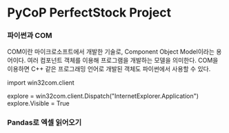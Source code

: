 # PyCoP PerfectStock Project


### 파이썬과 COM
COM이란 마이크로소프트에서 개발한 기술로, Component Object Model이라는 용어이다.
여러 컴포넌트 객체를 이용해 프로그램을 개발하는 모델을 의미한다.
COM을 이용하면 C++ 같은 프로그래밍 언어로 개발된 객체도 파이썬에서 사용할 수 있다.


import win32com.client  

explore = win32com.client.Dispatch("InternetExplorer.Application")  
explore.Visible = True  





### Pandas로 엑셀 읽어오기






